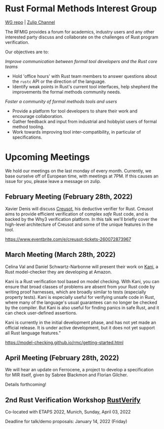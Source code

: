 # Rust Formal Methods Interest Group

[WG repo](https://github.com/rust-formal-methods/wg) | [Zulip Channel](https://rust-lang.zulipchat.com/#narrow/stream/183875-wg-formal-methods)

The RFMIG provides a forum for academics, industry users and any other interested party discuss and collaborate on the challenges of Rust program verification.

Our objectives are to:

*Improve communication between formal tool developers and the Rust core teams*
- Hold 'office hours' with Rust team members to answer questions about the `rustc` API or the direction of the language.
- Identify weak points in Rust's current tool interfaces, help shepherd the improvements the formal methods community needs.

*Foster a community of formal methods tools and users*
- Provide a platform for tool developers to share their work and encourage collaboration.
- Gather feedback and input from industrial and hobbyist users of formal method tooling.
- Work towards improving tool inter-compatibility, in particular of specifications.

# Upcoming Meetings

We hold our meetings on the last monday of every month. Currently, we base ourselve off of European time, with meetings at 7PM. If this causes an issue for you, please leave a message on zulip.

## February Meeting (February 28th, 2022)

Xavier Denis will discuss [Creusot](https://github.com/xldenis/creusot), his deductive verifier for Rust. Creusot aims to provide efficient verification of complex *safe* Rust code, and is backed by the Why3 verification platform. In this talk we'll briefly cover the high-level architecture of Creusot and some of the unique features in the tool.

https://www.eventbrite.com/e/creusot-tickets-260072873967

## March Meeting (March 28th, 2022)

Celina Val and Daniel Schwartz-Narbonne will present their work on [Kani](https://github.com/model-checking/kani), a Rust model-checker they are developing at Amazon.

Kani is a Rust verification tool based on model checking. With Kani, you can ensure that broad classes of problems are absent from your Rust code by writing proof harnesses, which are broadly similar to tests (especially property tests). Kani is especially useful for verifying unsafe code in Rust, where many of the language's usual guarantees can no longer be checked by the compiler. But Kani is also useful for finding panics in safe Rust, and it can check user-defined assertions.

Kani is currently in the initial development phase, and has not yet made an official release. It is under active development, but it does not yet support all Rust language features."

https://model-checking.github.io/rmc/getting-started.html

## April Meeting (February 28th, 2022)

We will hear an update on Ferrocene, a project to develop a specification for MIR itself, given by Sabree Blackmon and Florian Gilcher.

Details forthcoming! 

## 2nd Rust Verification Workshop [RustVerify](https://sites.google.com/view/rustverify2022/home)
Co-located with ETAPS 2022, Munich, Sunday, April 03, 2022

Deadline for talk/demo proposals: January 14, 2022 (Friday)


